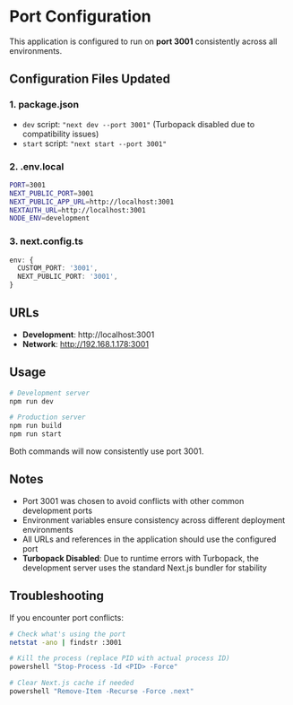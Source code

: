 # Port Configuration

This application is configured to run on **port 3001** consistently across all environments.

## Configuration Files Updated

### 1. package.json
- `dev` script: `"next dev --port 3001"` (Turbopack disabled due to compatibility issues)
- `start` script: `"next start --port 3001"`

### 2. .env.local
```bash
PORT=3001
NEXT_PUBLIC_PORT=3001
NEXT_PUBLIC_APP_URL=http://localhost:3001
NEXTAUTH_URL=http://localhost:3001
NODE_ENV=development
```

### 3. next.config.ts
```typescript
env: {
  CUSTOM_PORT: '3001',
  NEXT_PUBLIC_PORT: '3001',
}
```

## URLs

- **Development**: http://localhost:3001
- **Network**: http://192.168.1.178:3001

## Usage

```bash
# Development server
npm run dev

# Production server
npm run build
npm run start
```

Both commands will now consistently use port 3001.

## Notes

- Port 3001 was chosen to avoid conflicts with other common development ports
- Environment variables ensure consistency across different deployment environments
- All URLs and references in the application should use the configured port
- **Turbopack Disabled**: Due to runtime errors with Turbopack, the development server uses the standard Next.js bundler for stability

## Troubleshooting

If you encounter port conflicts:
```bash
# Check what's using the port
netstat -ano | findstr :3001

# Kill the process (replace PID with actual process ID)
powershell "Stop-Process -Id <PID> -Force"

# Clear Next.js cache if needed
powershell "Remove-Item -Recurse -Force .next"
```